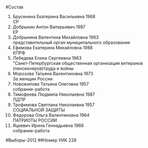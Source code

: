 #Состав
1. Брусенина Екатерина Васильевна 1968   
    СР
2. Добрынин Антон Валерьевич 1987   
    ЕР
3. Добрынина Валентина Михайловна 1963   
    представительный орган муниципального образования
4. Ефимова Екатерина Михайловна 1988   
    КПРФ
5. Лебедева Елена Сергеевна 1963   
    "Санкт-Петербургская общественная организация ветеранов (пенсионеров)труда и войны
6. Морозова Татьяна Валентиновна 1973   
    За женщин России
7. Новожилова Татьяна Олеговна 1957   
    собрание-работа
8. Тимофеева Людмила Николаевна 1987   
    ЛДПР
9. Трофимова Светлана Николаевна 1957   
    СОЦИАЛЬНОЙ ЗАЩИТЫ
10. Федорова Ольга Валентиновна 1964   
    ПАТРИОТЫ РОССИИ
11. Яцкевич Ирина Геннадьевна 1966   
    собрание-работа

#Выборы-2012
##Номер УИК
228